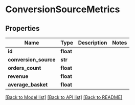 # ConversionSourceMetrics

## Properties
Name | Type | Description | Notes
------------ | ------------- | ------------- | -------------
**id** | **float** |  | 
**conversion_source** | **str** |  | 
**orders_count** | **float** |  | 
**revenue** | **float** |  | 
**average_basket** | **float** |  | 

[[Back to Model list]](../README.md#documentation-for-models) [[Back to API list]](../README.md#documentation-for-api-endpoints) [[Back to README]](../README.md)


